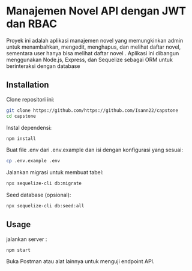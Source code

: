 # Manajemen Novel API dengan JWT dan RBAC


Proyek ini adalah aplikasi manajemen novel yang memungkinkan admin  untuk menambahkan, mengedit, menghapus, dan melihat daftar novel, sementara user hanya bisa melihat daftar novel . Aplikasi ini dibangun menggunakan Node.js, Express, dan Sequelize sebagai ORM untuk berinteraksi dengan database


## Installation
Clone repositori ini:
```sh
git clone https://github.com/https://github.com/Isann22/capstone
cd capstone
```
Instal dependensi:
```sh
npm install
```
Buat file .env dari .env.example dan isi dengan konfigurasi yang sesuai:
```sh
cp .env.example .env
```
Jalankan migrasi untuk membuat tabel:
```sh
npx sequelize-cli db:migrate
```

Seed database (opsional):
```sh
npx sequelize-cli db:seed:all
```

## Usage
jalankan server :
```
npm start
```

Buka Postman atau alat lainnya untuk menguji endpoint API.









